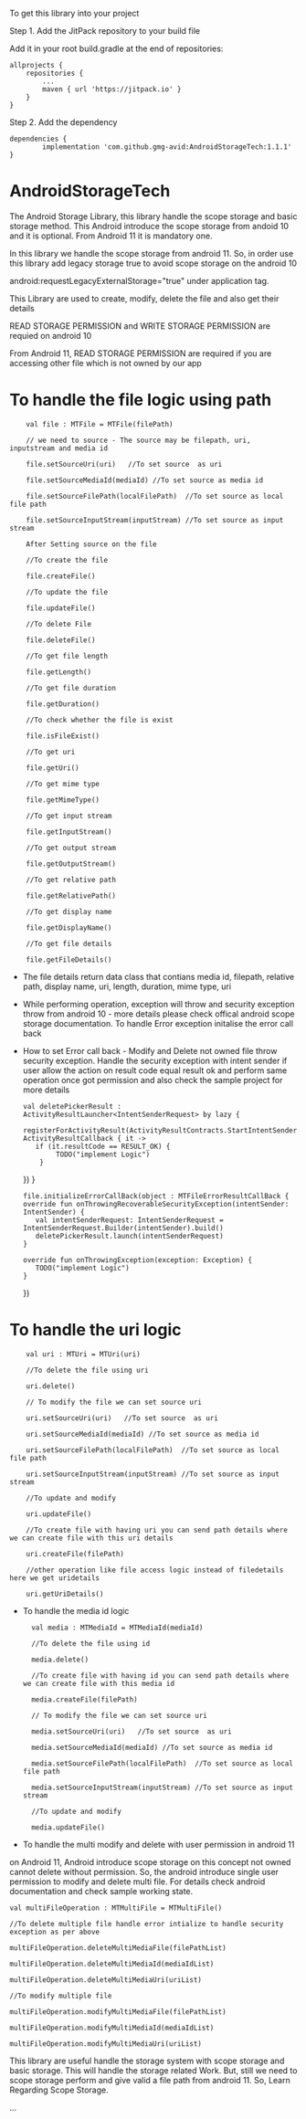 To get this library into your project

Step 1. Add the JitPack repository to your build file

Add it in your root build.gradle at the end of repositories:

	allprojects {
		repositories {
			...
			maven { url 'https://jitpack.io' }
		}
	}
Step 2. Add the dependency

	dependencies {
	        implementation 'com.github.gmg-avid:AndroidStorageTech:1.1.1'
	}

# AndroidStorageTech

The Android Storage Library, this library handle the scope storage and basic storage method. 
This Android introduce the scope storage from andoid 10 and it is optional. From Android 11 it is mandatory one.

In this library we handle the scope storage from android 11. So, in order use this library add legacy storage true to avoid scope storage on the android 10

 android:requestLegacyExternalStorage="true" under application tag.

This Library are used to create, modify, delete the file and also get their details

READ STORAGE PERMISSION and WRITE STORAGE PERMISSION are requied on android 10

From Android 11, READ STORAGE PERMISSION are required if you are accessing other file which is not owned by our app

# To handle the file logic using path

		val file : MTFile = MTFile(filePath)
		
		// we need to source - The source may be filepath, uri, inputstream and media id

		file.setSourceUri(uri)   //To set source  as uri 
		
		file.setSourceMediaId(mediaId) //To set source as media id
		
		file.setSourceFilePath(localFilePath)  //To set source as local file path

		file.setSourceInputStream(inputStream) //To set source as input stream
		
		After Setting source on the file
		
		//To create the file 

		file.createFile()	
		
		//To update the file
		
		file.updateFile()	
		
		//To delete File
		
		file.deleteFile() 
		
		//To get file length
		
		file.getLength()
		
		//To get file duration
		
		file.getDuration()
		
		//To check whether the file is exist

		file.isFileExist()
		
		//To get uri
		
		file.getUri()
		
		//To get mime type 
		
		file.getMimeType()
		
		//To get input stream
		
		file.getInputStream()
		
		//To get output stream
		
		file.getOutputStream()
		
		//To get relative path
		
		file.getRelativePath()
		
		//To get display name
		
		file.getDisplayName()
		
		//To get file details
		
		file.getFileDetails()  
		
- The file details return data class that contians media id, filepath, relative path, display name, uri, length, duration, mime type, uri
		

+ 	While performing operation, exception will throw and security exception throw from android 10 - more details please check offical android scope storage documentation. To handle Error exception initalise the error call back 
+ 	How to set Error call back - Modify and Delete not owned file throw security exception. Handle the security exception with intent sender if user allow the  action on result code equal result ok and perform same operation once got permission and also check the sample project for more details
		
		val deletePickerResult : ActivityResultLauncher<IntentSenderRequest> by lazy {
			 registerForActivityResult(ActivityResultContracts.StartIntentSenderForResult(), ActivityResultCallback { it ->
           if (it.resultCode == RESULT_OK) {
               	TODO("implement Logic")
            }
       })
		}

		file.initializeErrorCallBack(object : MTFileErrorResultCallBack {
        override fun onThrowingRecoverableSecurityException(intentSender: IntentSender) {
           val intentSenderRequest: IntentSenderRequest = IntentSenderRequest.Builder(intentSender).build()
           deletePickerResult.launch(intentSenderRequest)
        }

        override fun onThrowingException(exception: Exception) {
           TODO("implement Logic")
        }
     })

# To handle the uri logic

		val uri : MTUri = MTUri(uri)

		//To delete the file using uri
		
		uri.delete()

		// To modify the file we can set source uri 
	
		uri.setSourceUri(uri)   //To set source  as uri 
		
		uri.setSourceMediaId(mediaId) //To set source as media id
		
		uri.setSourceFilePath(localFilePath)  //To set source as local file path

		uri.setSourceInputStream(inputStream) //To set source as input stream

		//To update and modify

		uri.updateFile()

		//To create file with having uri you can send path details where we can create file with this uri details

		uri.createFile(filePath)

		//other operation like file access logic instead of filedetails here we get uridetails
		
		uri.getUriDetails()

+ To handle the media id logic

		val media : MTMediaId = MTMediaId(mediaId)
		
		//To delete the file using id
		
		media.delete()

		//To create file with having id you can send path details where we can create file with this media id
		
		media.createFile(filePath)
		
		// To modify the file we can set source uri 
	
		media.setSourceUri(uri)   //To set source  as uri 
		
		media.setSourceMediaId(mediaId) //To set source as media id
		
		media.setSourceFilePath(localFilePath)  //To set source as local file path

		media.setSourceInputStream(inputStream) //To set source as input stream

		//To update and modify

		media.updateFile()

+ To handle the multi modify and delete with user permission in android 11

on Android 11, Android introduce scope storage on this concept not owned cannot delete without permission. So, the android introduce single user permission to modify and delete multi file. For details check android documentation and check sample working state.


	val multiFileOperation : MTMultiFile = MTMultiFile()
	
	//To delete multiple file handle error intialize to handle security exception as per above

	multiFileOperation.deleteMultiMediaFile(filePathList)
	
	multiFileOperation.deleteMultiMediaId(mediaIdList)
	
	multiFileOperation.deleteMultiMediaUri(uriList)
	
	//To modify multiple file
	
	multiFileOperation.modifyMultiMediaFile(filePathList)
	
	multiFileOperation.modifyMultiMediaId(mediaIdList)
	
	multiFileOperation.modifyMultiMediaUri(uriList)
	

This library are useful handle the storage system with scope storage and basic storage. This will handle the storage related Work. But, still we need to scope storage perform and give valid a file path from android 11. So, Learn Regarding Scope Storage.

...
